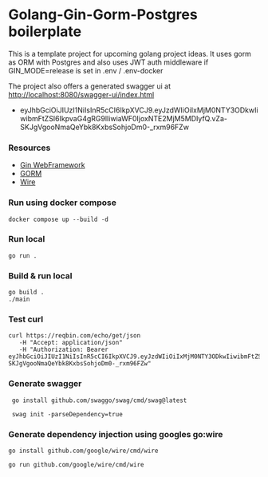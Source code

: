 # Golang-Gin-Gorm-Postgres boilerplate

This is a template project for upcoming golang project ideas.
It uses gorm as ORM with Postgres and also uses JWT auth middleware 
if GIN_MODE=release is set in .env / .env-docker

The project also offers a generated swagger ui at [http://localhost:8080/swagger-ui/index.html](http://localhost:8080/swagger-ui/index.html)
- eyJhbGciOiJIUzI1NiIsInR5cCI6IkpXVCJ9.eyJzdWIiOiIxMjM0NTY3ODkwIiwibmFtZSI6IkpvaG4gRG9lIiwiaWF0IjoxNTE2MjM5MDIyfQ.vZa-SKJgVgooNmaQeYbk8KxbsSohjoDm0-_rxm96FZw

### Resources
- [Gin WebFramework](https://github.com/gin-gonic/gin)
- [GORM](https://gorm.io/index.html)
- [Wire](https://github.com/google/wire)

### Run using docker compose
```shell
docker compose up --build -d
```

### Run local
```shell
go run .
```

### Build & run local
```shell
go build .
./main
```

### Test curl
```shell
curl https://reqbin.com/echo/get/json
   -H "Accept: application/json"
   -H "Authorization: Bearer eyJhbGciOiJIUzI1NiIsInR5cCI6IkpXVCJ9.eyJzdWIiOiIxMjM0NTY3ODkwIiwibmFtZSI6IkpvaG4gRG9lIiwiaWF0IjoxNTE2MjM5MDIyfQ.vZa-SKJgVgooNmaQeYbk8KxbsSohjoDm0-_rxm96FZw"
```

### Generate swagger
```shell
 go install github.com/swaggo/swag/cmd/swag@latest
 
 swag init -parseDependency=true
```

### Generate dependency injection using googles go:wire
```shell
go install github.com/google/wire/cmd/wire

go run github.com/google/wire/cmd/wire
```